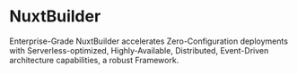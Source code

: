# NuxtBuilder
Enterprise-Grade NuxtBuilder accelerates Zero-Configuration deployments with Serverless-optimized, Highly-Available, Distributed, Event-Driven architecture capabilities, a robust Framework.
